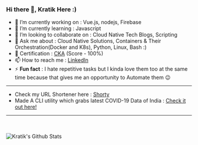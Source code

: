 ### Hi there 👋, Kratik Here :)  



- 🔭 I’m currently working on : Vue.js, nodejs, Firebase 
- 🌱 I’m currently learning : Javascript 
- 👯 I’m looking to collaborate on : Cloud Native Tech Blogs, Scripting
- 💬 Ask me about : Cloud Native Solutions, Containers & Their Orchestration(Docker and K8s), Python, Linux, Bash :)
- 🥇 Certification : [CKA](https://www.youracclaim.com/badges/53515af8-bc86-48a4-b84f-3606950163b1/linked_in_profile) (Score - 100%)
- 📫 How to reach me : [LinkedIn](https://www.linkedin.com/in/k4kratik/)
- ⚡ **Fun fact** : I hate repetitive tasks but I kinda love them too at the same time because that gives me an opportunity to Automate them 😉
---
- Check my URL Shortener here : [Shorty](http://virtualk.xyz)
- Made A CLI utility which grabs latest COVID-19 Data of India : [Check it out here!](https://github.com/k4kratik/COVID-19-STATS-FINDER)
---
<br>
<br>

<img align="left" alt="Kratik's Github Stats" src="https://github-readme-stats.codestackr.vercel.app/api?username=k4kratik&show_icons=true&hide_border=true&hide=issues" />
